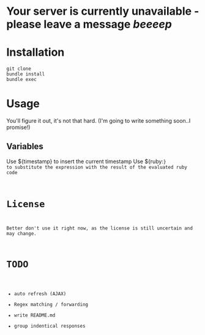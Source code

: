 # Your server is currently unavailable - please leave a message *beeeep*

# Installation

```
git clone
bundle install
bundle exec
```

# Usage

You'll figure it out, it's not that hard.
(I'm going to write something soon..I promise!)

## Variables

Use ${timestamp} to insert the current timestamp
Use ${ruby:<code>} to substitute the expression with the result of the evaluated ruby code

# License

Better don't use it right now, as the license is still uncertain and may change.

# TODO
- auto refresh (AJAX)
- Regex matching / forwarding
- write README.md
- group indentical responses
